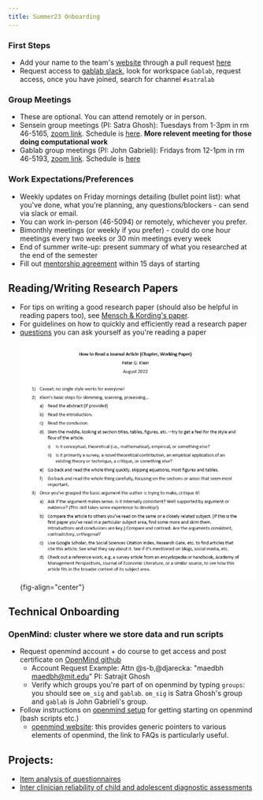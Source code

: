 ```yaml
---
title: Summer23 Onboarding
---
```


### First Steps
* Add your name to the team's [website](https://sensein.group/team/) through a pull request [here](https://github.com/sensein/sensein.github.io/blob/master/docs/_data/team_members.yml)
* Request access to [gablab slack](https://mit.enterprise.slack.com/signin/find-workspaces), look for workspace `Gablab`, request access, once you have joined, search for channel `#satralab`

### Group Meetings
* These are optional. You can attend remotely or in person.
* Sensein group meetings (PI: Satra Ghosh): Tuesdays from 1-3pm in rm 46-5165, [zoom link](https://mit.zoom.us/j/94441960929). Schedule is [here](https://docs.google.com/spreadsheets/d/1TI-prab_UZWEgz-Tgn01dEAiEXUwu2Cbo0Wg3oap1iA/edit?usp=sharing). **More relevent meeting for those doing computational work**
* Gablab group meetings (PI: John Gabrieli): Fridays from 12-1pm in rm 46-5193, [zoom link](https://mit.zoom.us/j/92604776174). Schedule is [here](https://docs.google.com/spreadsheets/d/1vxciTs_8dx3eA8xSX5ZrncE2JMEJJPLLNsPwUN09t2w/edit?usp=sharing)

### Work Expectations/Preferences
* Weekly updates on Friday mornings detailing (bullet point list): what you've done, what you're planning, any questions/blockers - can send via slack or email. 
* You can work in-person (46-5094) or remotely, whichever you prefer.
* Bimonthly meetings (or weekly if you prefer) - could do one hour meetings every two weeks or 30 min meetings every week
* End of summer write-up: present summary of what you researched at the end of the semester
* Fill out [mentorship agreement](https://docs.google.com/document/d/11-YwvIdT35Qg0uNtHOTi5Hje1feyRdoV/edit?usp=sharing&ouid=110847987931723045299&rtpof=true&sd=true) within 15 days of starting

## Reading/Writing Research Papers
* For tips on writing a good research paper (should also be helpful in reading papers too), see [Mensch & Kording's paper](https://journals.plos.org/ploscompbiol/article?id=10.1371/journal.pcbi.1005619).
* For guidelines on how to quickly and efficiently read a research paper
* [questions](https://docs.google.com/document/d/1C0BIUCnRUMB4GxSYUCGDSiff4WHgi4aK1XJ11zEYIjM/edit?usp=sharing) you can ask yourself as you're reading a paper
![Reading a research paper](../assets/images/reading-an-article.png){fig-align="center"}

## Technical Onboarding
### OpenMind: cluster where we store data and run scripts
* Request openmind account + do course to get access and post certificate on [OpenMind github](https://github.mit.edu/MGHPCC/OpenMind/wiki/Getting-started)
    * Account Request Example: Attn @s-b,@djarecka: "maedbh maedbh@mit.edu" PI: Satrajit Ghosh
    * Verify which groups you're part of on openmind by typing `groups`: you should see `om_sig` and `gablab`. `om_sig` is Satra Ghosh's group and `gablab` is John Gabrieli's group.
* Follow instructions on [openmind setup](openmind.md) for getting starting on openmind (bash scripts etc.)
    * [openmind website](https://openmind.mit.edu/): this provides generic pointers to various elements of openmind, the link to FAQs is particularly useful.

## Projects:
* [Item analysis of questionnaires](../projects/item_analysis.md)
* [Inter clinician reliability of child and adolescent diagnostic assessments](../projects/inter-clinician-reliability.md)